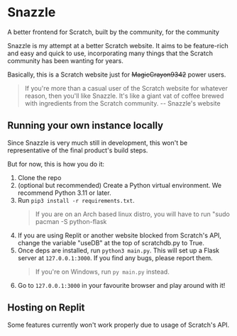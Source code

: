 # Snazzle
A better frontend for Scratch, built by the community, for the community

Snazzle is my attempt at a better Scratch website. It aims to be feature-rich and easy and quick to use, incorporating many things that the Scratch community has been wanting for years.

Basically, this is a Scratch website just for <s>MagicCrayon9342</s> power users.

> If you're more than a casual user of the Scratch website for whatever reason, then you'll like Snazzle.
> It's like a giant vat of coffee brewed with ingredients from the Scratch community.
-- Snazzle's website

## Running your own instance locally
Since Snazzle is very much still in development, this won't be representative of the final product's build steps.

But for now, this is how you do it:
1. Clone the repo
2. (optional but recommended) Create a Python virtual environment. We recommend Python 3.11 or later.
3. Run `pip3 install -r requirements.txt`.
   > If you are on an Arch based linux distro, you will have to run "sudo pacman -S python-flask
4. If you are using Replit or another website blocked from Scratch's API, change the variable "useDB" at the top of scratchdb.py to True.
5. Once deps are installed, run `python3 main.py`. This will set up a Flask server at `127.0.0.1:3000`. If you find any bugs, please report them.
   > If you're on Windows, run `py main.py` instead.
6. Go to `127.0.0.1:3000` in your favourite browser and play around with it!

## Hosting on Replit
Some features currently won't work properly due to usage of Scratch's API.
